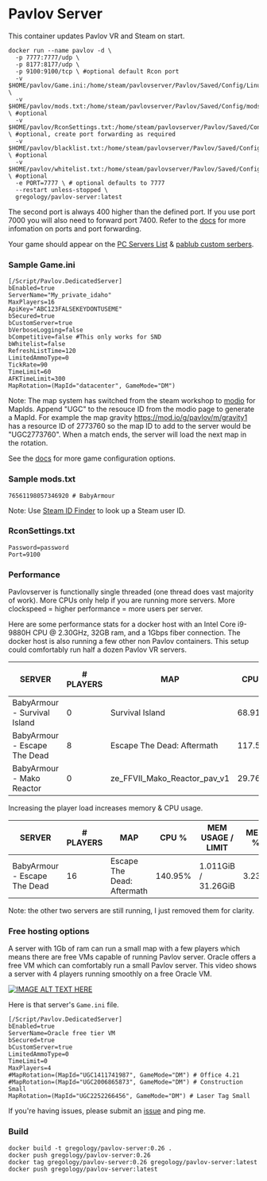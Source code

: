# Pavlov Server

This container updates Pavlov VR and Steam on start.

```
docker run --name pavlov -d \
  -p 7777:7777/udp \
  -p 8177:8177/udp \
  -p 9100:9100/tcp \ #optional default Rcon port
  -v $HOME/pavlov/Game.ini:/home/steam/pavlovserver/Pavlov/Saved/Config/LinuxServer/Game.ini \
  -v $HOME/pavlov/mods.txt:/home/steam/pavlovserver/Pavlov/Saved/Config/mods.txt \ #optional
  -v $HOME/pavlov/RconSettings.txt:/home/steam/pavlovserver/Pavlov/Saved/Config/RconSettings.txt \ #optional, create port forwarding as required
  -v $HOME/pavlov/blacklist.txt:/home/steam/pavlovserver/Pavlov/Saved/Config/blacklist.txt \ #optional
  -v $HOME/pavlov/whitelist.txt:/home/steam/pavlovserver/Pavlov/Saved/Config/whitelist.txt \ #optional
  -e PORT=7777 \ # optional defaults to 7777
  --restart unless-stopped \
  gregology/pavlov-server:latest
```

The second port is always 400 higher than the defined port. If you use port 7000 you will also need to forward port 7400. Refer to the [docs](http://wiki.pavlov-vr.com/index.php?title=Dedicated_server#Firewall.2FPort_forwarding) for more infomation on ports and port forwarding.

Your game should appear on the [PC Servers List](https://pavlovhorde.com/pcServers/) & [pablub custom serbers](https://pablub.xyz/).

### Sample Game.ini
```
[/Script/Pavlov.DedicatedServer]
bEnabled=true
ServerName="My_private_idaho" 
MaxPlayers=16
ApiKey="ABC123FALSEKEYDONTUSEME"
bSecured=true
bCustomServer=true 
bVerboseLogging=false 
bCompetitive=false #This only works for SND
bWhitelist=false 
RefreshListTime=120 
LimitedAmmoType=0 
TickRate=90
TimeLimit=60
AFKTimeLimit=300
MapRotation=(MapId="datacenter", GameMode="DM")
```

Note: The map system has switched from the steam workshop to [modio]( https://mod.io/g/pavlov) for MapIds. Append "UGC" to the resouce ID from the modio page to generate a MapId. For example the map gravity https://mod.io/g/pavlov/m/gravity1 has a resource ID of 2773760 so the map ID to add to the server would be "UGC2773760". When a match ends, the server will load the next map in the rotation.

See the [docs](http://wiki.pavlov-vr.com/index.php?title=Dedicated_server#Configuring_Game.ini) for more game configuration options.

### Sample mods.txt
```
76561198057346920 # BabyArmour
```
Note: Use [Steam ID Finder](https://www.steamidfinder.com/) to look up a Steam user ID.

### RconSettings.txt
```
Password=password
Port=9100
```

### Performance

Pavlovserver is functionally single threaded (one thread does vast majority of work). More CPUs only help if you are running more servers. More clockspeed = higher performance = more users per server.

Here are some performance stats for a docker host with an Intel Core i9-9880H CPU @ 2.30GHz, 32GB ram, and a 1Gbps fiber connection. The docker host is also running a few other non Pavlov containers. This setup could comfortably run half a dozen Pavlov VR servers.

| SERVER                       | # PLAYERS | MAP                          | CPU %   | MEM USAGE / LIMIT   | MEM % | NET I/0         | BLOCK I/0     |
|------------------------------|-----------|------------------------------|---------|---------------------|-------|-----------------|---------------|
| BabyArmour - Survival Island |         0 | Survival Island              |  68.91% | 710MiB / 31.26GiB   | 2.22% | 295MB / 50. 8MB | 223MB / 142MB |
| BabyArmour - Escape The Dead |         8 | Escape The Dead: Aftermath   | 117.59% | 916.4MiB / 31.26GiB | 2.86% | 81.4MB / 297MB  | 821MB / 142MB |
| BabyArmour - Mako Reactor    |         0 | ze_FFVII_Mako_Reactor_pav_v1 |  29.76% | 505.4MiB / 31.26GiB | 1.86% | 16.2MB / 33.7MB | 356MB / 135MB |

Increasing the player load increases memory & CPU usage.

| SERVER                       | # PLAYERS | MAP                          | CPU %   | MEM USAGE / LIMIT   | MEM % | NET I/0         | BLOCK I/0     |
|------------------------------|-----------|------------------------------|---------|---------------------|-------|-----------------|---------------|
| BabyArmour - Escape The Dead |        16 | Escape The Dead: Aftermath   | 140.95% | 1.011GiB / 31.26GiB | 3.23% | 251MB / 1.28GB  | 821MB / 142MB |

Note: the other two servers are still running, I just removed them for clarity.

### Free hosting options

A server with 1Gb of ram can run a small map with a few players which means there are free VMs capable of running Pavlov server. Oracle offers a free VM which can comfortably run a small Pavlov server. This video shows a server with 4 players running smoothly on a free Oracle VM.

[![IMAGE ALT TEXT HERE](https://img.youtube.com/vi/hCEoyOKGP08/0.jpg)](https://www.youtube.com/watch?v=hCEoyOKGP08)

Here is that server's `Game.ini` file.

```
[/Script/Pavlov.DedicatedServer]
bEnabled=true
ServerName=Oracle free tier VM
bSecured=true
bCustomServer=true
LimitedAmmoType=0
TimeLimit=0
MaxPlayers=4
#MapRotation=(MapId="UGC1411741987", GameMode="DM") # Office 4.21
#MapRotation=(MapId="UGC2006865873", GameMode="DM") # Construction Small
MapRotation=(MapId="UGC2252266456", GameMode="DM") # Laser Tag Small
```


If you're having issues, please submit an [issue](https://github.com/gregology/pavlov-server-docker/issues) and ping me.

### Build

```
docker build -t gregology/pavlov-server:0.26 .
docker push gregology/pavlov-server:0.26
docker tag gregology/pavlov-server:0.26 gregology/pavlov-server:latest
docker push gregology/pavlov-server:latest
```